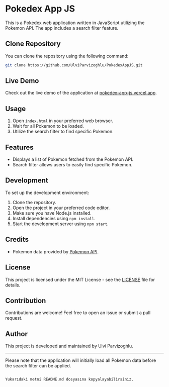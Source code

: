 # Pokedex App JS

This is a Pokedex web application written in JavaScript utilizing the Pokemon API. The app includes a search filter feature.

## Clone Repository

You can clone the repository using the following command:

```bash
git clone https://github.com/UlviParvizoghlu/PokedexAppJS.git
```

## Live Demo

Check out the live demo of the application at [pokedex-app-js.vercel.app](https://pokedex-app-js.vercel.app).

## Usage

1. Open `index.html` in your preferred web browser.
2. Wait for all Pokemon to be loaded.
3. Utilize the search filter to find specific Pokemon.

## Features

- Displays a list of Pokemon fetched from the Pokemon API.
- Search filter allows users to easily find specific Pokemon.

## Development

To set up the development environment:

1. Clone the repository.
2. Open the project in your preferred code editor.
3. Make sure you have Node.js installed.
4. Install dependencies using `npm install`.
5. Start the development server using `npm start`.

## Credits

- Pokemon data provided by [Pokemon API](https://pokeapi.co/).

## License

This project is licensed under the MIT License - see the [LICENSE](LICENSE) file for details.

## Contribution

Contributions are welcome! Feel free to open an issue or submit a pull request.

## Author

This project is developed and maintained by Ulvi Parvizoghlu.

---

Please note that the application will initially load all Pokemon data before the search filter can be applied.
```

Yukarıdaki metni README.md dosyasına kopyalayabilirsiniz.
